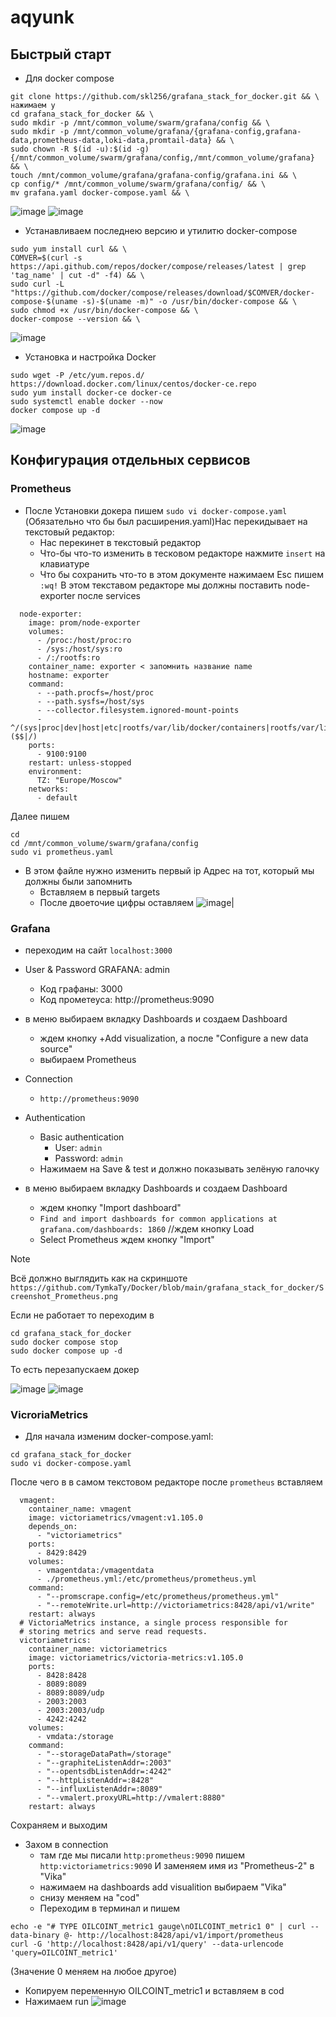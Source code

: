# aqyunk

## Быстрый старт

* Для docker compose
  
```
git clone https://github.com/skl256/grafana_stack_for_docker.git && \ нажимаем y
cd grafana_stack_for_docker && \
sudo mkdir -p /mnt/common_volume/swarm/grafana/config && \
sudo mkdir -p /mnt/common_volume/grafana/{grafana-config,grafana-data,prometheus-data,loki-data,promtail-data} && \
sudo chown -R $(id -u):$(id -g) {/mnt/common_volume/swarm/grafana/config,/mnt/common_volume/grafana} && \
touch /mnt/common_volume/grafana/grafana-config/grafana.ini && \
cp config/* /mnt/common_volume/swarm/grafana/config/ && \
mv grafana.yaml docker-compose.yaml && \

```
![image](https://github.com/aqyunk/aqyunk/blob/main/1.jpg)
![image](https://github.com/aqyunk/aqyunk/blob/main/2.jpg)
 * Устанавливаем последнею версию и утилитю docker-compose

```
sudo yum install curl && \
COMVER=$(curl -s https://api.github.com/repos/docker/compose/releases/latest | grep 'tag_name' | cut -d" -f4) && \
sudo curl -L "https://github.com/docker/compose/releases/download/$COMVER/docker-compose-$(uname -s)-$(uname -m)" -o /usr/bin/docker-compose && \
sudo chmod +x /usr/bin/docker-compose && \
docker-compose --version && \
```
![image](https://github.com/aqyunk/aqyunk/blob/main/2.jpg)
* Установка и настройка Docker

```
sudo wget -P /etc/yum.repos.d/ https://download.docker.com/linux/centos/docker-ce.repo
sudo yum install docker-ce docker-ce
sudo systemctl enable docker --now
docker compose up -d
```
![image](https://github.com/aqyunk/aqyunk/blob/main/4.jpg)  

## Конфигурация отдельных сервисов
### Prometheus
* После Установки докера пишем ` sudo vi docker-compose.yaml ` (Обязательно что бы был расширения.yaml)Нас перекидывает на текстовый редактор:
  * Нас перекинет в текстовый редактор
   * Что-бы что-то изменить в тесковом редакторе нажмите `insert` на клавиатуре
   * Что бы сохранить что-то в этом документе нажимаем Esc пишем  `:wq!`
 В этом текставом редакторе мы должны поставить node-exporter после services

```
  node-exporter:
    image: prom/node-exporter
    volumes:
      - /proc:/host/proc:ro
      - /sys:/host/sys:ro
      - /:/rootfs:ro
    container_name: exporter < запомнить название name
    hostname: exporter
    command:
      - --path.procfs=/host/proc
      - --path.sysfs=/host/sys
      - --collector.filesystem.ignored-mount-points
      - ^/(sys|proc|dev|host|etc|rootfs/var/lib/docker/containers|rootfs/var/lib/docker/overlay2|rootfs/run/docker/netns|rootfs/var/lib/docker/aufs)($$|/)
    ports:
      - 9100:9100
    restart: unless-stopped
    environment:
      TZ: "Europe/Moscow"
    networks:
      - default
```
Далее пишем 
```
cd
cd /mnt/common_volume/swarm/grafana/config 
sudo vi prometheus.yaml 
```

* В этом файле нужно изменить первый ip Адрес на тот, который мы должны были запомнить 
  * Вставляем в первый targets 
  * После двоеточие цифры оставляем
![image](https://github.com/aqyunk/aqyunk/blob/main/5.jpg)|
### Grafana
* переходим на сайт `localhost:3000`
  
* User & Password GRAFANA: admin
  * Код графаны: 3000
  * Код прометеуса: http://prometheus:9090

* в меню выбираем вкладку Dashboards и создаем Dashboard
  * ждем кнопку +Add visualization, а после "Configure a new data source"
  * выбираем Prometheus

* Connection
  * `http://prometheus:9090`

* Authentication
  * Basic authentication
    * User: `admin`
    * Password: `admin`
   * Нажимаем на Save & test и должно показывать зелёную галочку

* в меню выбираем вкладку Dashboards и создаем Dashboard
  * ждем кнопку "Import dashboard"
  * `Find and import dashboards for common applications at grafana.com/dashboards: 1860`  //ждем кнопку Load
  * Select Prometheus ждем кнопку "Import"
  
> [!NOTE]
> Всё должно выглядить как на скриншоте `https://github.com/TymkaTy/Docker/blob/main/grafana_stack_for_docker/Screenshot_Prometheus.png`

Если не работает то переходим в 

```
cd grafana_stack_for_docker
sudo docker compose stop
sudo docker compose up -d
```
То есть перезапускаем докер

![image](https://github.com/aqyunk/aqyunk/blob/main/6.jpg)
![image](https://github.com/aqyunk/aqyunk/blob/main/7.jpg)
### VicroriaMetrics

* Для начала изменим docker-compose.yaml:
```
cd grafana_stack_for_docker
sudo vi docker-compose.yaml
```
После чего в в самом текстовом редакторе после `prometheus` вставляем
```
  vmagent:
    container_name: vmagent
    image: victoriametrics/vmagent:v1.105.0
    depends_on:
      - "victoriametrics"
    ports:
      - 8429:8429
    volumes:
      - vmagentdata:/vmagentdata
      - ./prometheus.yml:/etc/prometheus/prometheus.yml
    command:
      - "--promscrape.config=/etc/prometheus/prometheus.yml"
      - "--remoteWrite.url=http://victoriametrics:8428/api/v1/write"
    restart: always
  # VictoriaMetrics instance, a single process responsible for
  # storing metrics and serve read requests.
  victoriametrics:
    container_name: victoriametrics
    image: victoriametrics/victoria-metrics:v1.105.0
    ports:
      - 8428:8428
      - 8089:8089
      - 8089:8089/udp
      - 2003:2003
      - 2003:2003/udp
      - 4242:4242
    volumes:
      - vmdata:/storage
    command:
      - "--storageDataPath=/storage"
      - "--graphiteListenAddr=:2003"
      - "--opentsdbListenAddr=:4242"
      - "--httpListenAddr=:8428"
      - "--influxListenAddr=:8089"
      - "--vmalert.proxyURL=http://vmalert:8880"
    restart: always
```
Сохраняем и выходим

* Захом в connection
  * там где мы писали `http:prometheus:9090` пишем  `http:victoriametrics:9090` И заменяем имя из "Prometheus-2" в "Vika"
  * нажимаем на dashboards add visualition выбираем "Vika"
  * снизу меняем на "cod"
  * Переходим в терминал и пишем

```
echo -e "# TYPE OILCOINT_metric1 gauge\nOILCOINT_metric1 0" | curl --data-binary @- http://localhost:8428/api/v1/import/prometheus  
curl -G 'http://localhost:8428/api/v1/query' --data-urlencode 'query=OILCOINT_metric1'

```
(Значение 0 меняем на любое другое)
* Копируем переменную OILCOINT_metric1 и вставляем в cod
* Нажимаем run 
![image](https://github.com/user-attachments/assets/49d9f76a-a545-485d-b191-ae67ebf6ddc3)









  


 
